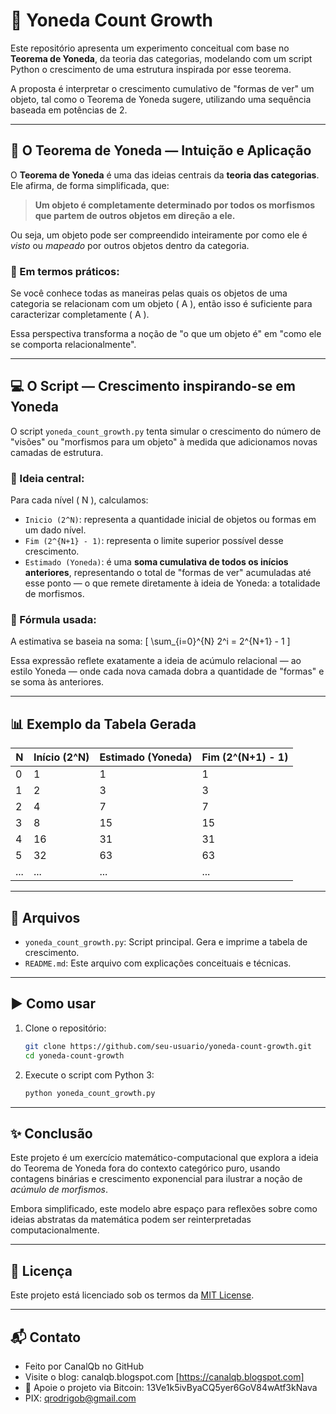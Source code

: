 # 🧠 Yoneda Count Growth

Este repositório apresenta um experimento conceitual com base no **Teorema de Yoneda**, da teoria das categorias, modelando com um script Python o crescimento de uma estrutura inspirada por esse teorema.

A proposta é interpretar o crescimento cumulativo de "formas de ver" um objeto, tal como o Teorema de Yoneda sugere, utilizando uma sequência baseada em potências de 2.

---

## 🧩 O Teorema de Yoneda — Intuição e Aplicação

O **Teorema de Yoneda** é uma das ideias centrais da **teoria das categorias**. Ele afirma, de forma simplificada, que:

> **Um objeto é completamente determinado por todos os morfismos que partem de outros objetos em direção a ele.**

Ou seja, um objeto pode ser compreendido inteiramente por como ele é *visto* ou *mapeado* por outros objetos dentro da categoria.

### 💬 Em termos práticos:
Se você conhece todas as maneiras pelas quais os objetos de uma categoria se relacionam com um objeto \( A \), então isso é suficiente para caracterizar completamente \( A \).

Essa perspectiva transforma a noção de "o que um objeto é" em "como ele se comporta relacionalmente".

---

## 💻 O Script — Crescimento inspirando-se em Yoneda

O script `yoneda_count_growth.py` tenta simular o crescimento do número de "visões" ou "morfismos para um objeto" à medida que adicionamos novas camadas de estrutura.

### 🧠 Ideia central:

Para cada nível \( N \), calculamos:
- `Inicio (2^N)`: representa a quantidade inicial de objetos ou formas em um dado nível.
- `Fim (2^{N+1} - 1)`: representa o limite superior possível desse crescimento.
- `Estimado (Yoneda)`: é uma **soma cumulativa de todos os inícios anteriores**, representando o total de "formas de ver" acumuladas até esse ponto — o que remete diretamente à ideia de Yoneda: a totalidade de morfismos.

### 📐 Fórmula usada:
A estimativa se baseia na soma:
\[
\sum_{i=0}^{N} 2^i = 2^{N+1} - 1
\]

Essa expressão reflete exatamente a ideia de acúmulo relacional — ao estilo Yoneda — onde cada nova camada dobra a quantidade de "formas" e se soma às anteriores.

---

## 📊 Exemplo da Tabela Gerada

| N | Início (2^N) | Estimado (Yoneda) | Fim (2^(N+1) - 1) |
|---|--------------|-------------------|-------------------|
| 0 | 1            | 1                 | 1                 |
| 1 | 2            | 3                 | 3                 |
| 2 | 4            | 7                 | 7                 |
| 3 | 8            | 15                | 15                |
| 4 | 16           | 31                | 31                |
| 5 | 32           | 63                | 63                |
| ... | ...        | ...               | ...               |

---

## 📁 Arquivos

- `yoneda_count_growth.py`: Script principal. Gera e imprime a tabela de crescimento.
- `README.md`: Este arquivo com explicações conceituais e técnicas.

---

## ▶️ Como usar

1. Clone o repositório:
   ```bash
   git clone https://github.com/seu-usuario/yoneda-count-growth.git
   cd yoneda-count-growth


2. Execute o script com Python 3:

   ```bash
   python yoneda_count_growth.py
   ```

---

## ✨ Conclusão

Este projeto é um exercício matemático-computacional que explora a ideia do Teorema de Yoneda fora do contexto categórico puro, usando contagens binárias e crescimento exponencial para ilustrar a noção de *acúmulo de morfismos*.

Embora simplificado, este modelo abre espaço para reflexões sobre como ideias abstratas da matemática podem ser reinterpretadas computacionalmente.

---

## 📝 Licença

Este projeto está licenciado sob os termos da [MIT License](LICENSE).

--- 


## 📬 Contato

* Feito por CanalQb no GitHub 
* Visite o blog: canalqb.blogspot.com [https://canalqb.blogspot.com]
* 💸 Apoie o projeto via Bitcoin: 13Ve1k5ivByaCQ5yer6GoV84wAtf3kNava
* PIX: qrodrigob@gmail.com
